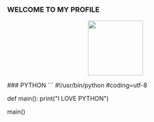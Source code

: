 ### WELCOME TO MY PROFILE
<p align="center">
  <a href="https://github.com/P4HRUL"><img src="https://avatars3.githubusercontent.com/u/28254882?s=400&u=25765902db0b709938966cf4127ac11af5eafb5d&v=4" height="128" width="128" /></a>
</p>
### PYTHON
```
#!/usr/bin/python
#coding=utf-8

def main():
    print("I LOVE PYTHON")

main()
```
